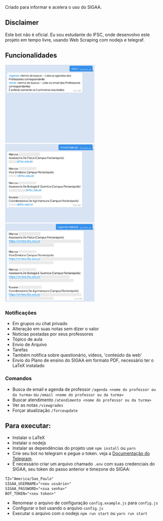 Criado para informar e acelera o uso do SIGAA.
## Disclaimer
Este bot não é oficial.
Eu sou estudante do IFSC, onde desenvolvo este projeto em tempo livre, usando Web Scraping com nodejs e telegraf.

## Funcionalidades
<img alt="/start" src="assets/screenshot_start.jpg" width="290" /><img alt="/email" src="assets/screenshot_email.jpg" width="290" /><img alt="/agenda" src="assets/screenshot_calendar.jpg" width="290" />

### Notificações
* Em grupos ou chat privado
* Alteração em suas notas sem dizer o valor
* Notícias postadas por seus professores
* Tópico de aula
* Envio de Arquivo
* Tarefas
* Também notifica sobre questionário, vídeos, 'conteúdo da web'
* Envio do Plano de ensino do SIGAA em formato PDF, necessário ter o LaTeX instalado
 
### Comandos
* Busca de email e agenda de professor
`/agenda <nome do professor ou da turma>` ou `/email <nome do professor ou da turma>`
* Buscar atendimento `/atendimento <nome do professor ou da turma>`
* Ver as notas `/viewgrades` 
* Forçar atualização `/forceupdate`

## Para executar:
* Instalar o LaTeX
* Instalar o nodejs
* Instalar as dependências do projeto
use `npm install` ou `yarn`
* Crie seu bot no telegram e pegue o token. veja a [Documentação do Telegram](https://core.telegram.org/bots#6-botfather).
* É necessário criar um arquivo chamado `.env` com suas credenciais do SIGAA, seu token do passo anterior e timezone do SIGAA:
```
TZ="America/Sao_Paulo"
SIGAA_USERNAME="<seu usuário>"
SIGAA_PASSWORD="<sua senha>"
BOT_TOKEN="<seu token>"
```
* Renomear o arquivo de configuração `config.example.js` para `config.js`
* Configurar o bot usando o arquivo `config.js`
* Executar o arquivo com o nodejs `npm run start` ou `yarn run start`